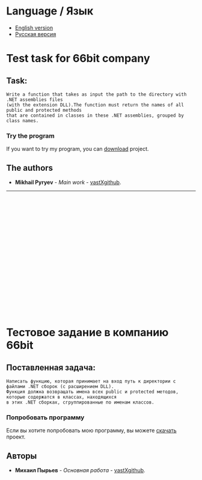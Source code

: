 ﻿# Language / Язык
* [English version](https://github.com/vastXgithub/test-task-66bit/blob/master/README.md#test-task-for-66bit-company)
* [Русская версия](https://github.com/vastXgithub/test-task-66bit/blob/master/README.md#)
# Test task for 66bit company
## Task:
	Write a function that takes as input the path to the directory with .NET assemblies files
	(with the extension DLL).The function must return the names of all public and protected methods
	that are contained in classes in these .NET assemblies,	grouped by class names.
### Try the program
If you want to try my program, you can [download](https://github.com/vastXgithub/test-task-66bit/archive/master.zip) project.
## The authors
* **Mikhail Pyryev** - *Main work* - [vastXgithub](https://github.com/vastXgithub).

---

<br /><br /><br /><br /><br /><br /><br /><br /><br /><br /><br /><br /><br /><br /><br /><br /><br /><br />

# Тестовое задание в компанию 66bit
## Поставленная задача:
	Написать функцию, которая принимает на вход путь к директории с файлами .NET сборок (с расширением DLL).
	Функция должна возвращать имена всех public и protected методов, которые содержатся в классах, находящихся 
	в этих .NET сборках, сгруппированные по именам классов.
### Попробовать программу
Если вы хотите попробовать мою программу, вы можете [скачать](https://github.com/vastXgithub/test-task-66bit/archive/master.zip) проект.
## Авторы
* **Михаил Пырьев** - *Основная работа* - [vastXgithub](https://github.com/vastXgithub).

<br /><br /><br /><br />
